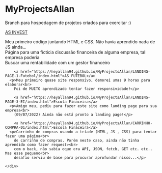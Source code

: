 # MyProjectsAllan
Branch para hospedagem de projetos criados para exercitar :)

<div>
      <a href="https://heyallan94.github.io/MyProjectsAllan/LANDING-PAGE-0-AS-Invest/index.html">AS INVEST</a>
      <p>Meu primeiro código juntando HTML e CSS. Não havia aprendido nada de JS ainda...<br>
        Página para uma fictícia discussão financeira de alguma empresa, tal empresa poderia<br>
        Buscar uma rentabilidade com um gestor financeiro</p>

        <a href="https://heyallan94.github.io/MyProjectsAllan/LANDING-PAGE-1-Futebol/index.html">AS FUTEBOL</a>
      <p>Meu primeiro quase site responsivo, demorei umas 9 horas para elaborar<br>
        Foi de MUITO aprendizado tentar fazer responsividade!</p>

        <a href="https://heyallan94.github.io/MyProjectsAllan/LANDING-PAGE-3-EI/index.html">Escola Finaceira</a>
      <p>Amigo meu, pediu para fazer este site como landing page para sua empresa<br>
        (09/07/2022) Ainda não está pronto a landing page!</p>

        <a href="https://heyallan94.github.io/MyProjectsAllan/CARRINHO-COMPRA-01/index.html">Escola Finaceira</a>
      <p>Carrinho de compras usando a tríade (HTML, JS , CSS) para tentar fazer uma página<br>
        de carrinho de compras. Porém neste caso, ainda não tinha aprendido como fazer request><br>
        com o back, não sabia oque era API, JSON, fetch, GET etc. etc.. Mas esse pequeno<br>
        desafio serviu de base para procurar aprofundar nisso...</p>

    </div>